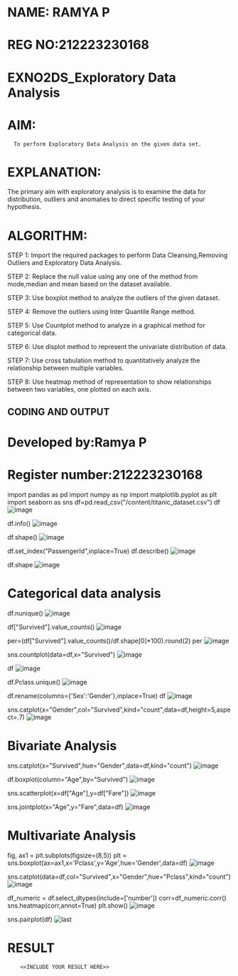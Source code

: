 # NAME: RAMYA P
# REG NO:212223230168


# EXNO2DS_Exploratory Data Analysis

# AIM:
      To perform Exploratory Data Analysis on the given data set.
      
# EXPLANATION:
  The primary aim with exploratory analysis is to examine the data for distribution, outliers and anomalies to direct specific testing of your hypothesis.
  
# ALGORITHM:
STEP 1: Import the required packages to perform Data Cleansing,Removing Outliers and Exploratory Data Analysis.

STEP 2: Replace the null value using any one of the method from mode,median and mean based on the dataset available.

STEP 3: Use boxplot method to analyze the outliers of the given dataset.

STEP 4: Remove the outliers using Inter Quantile Range method.

STEP 5: Use Countplot method to analyze in a graphical method for categorical data.

STEP 6: Use displot method to represent the univariate distribution of data.

STEP 7: Use cross tabulation method to quantitatively analyze the relationship between multiple variables.

STEP 8: Use heatmap method of representation to show relationships between two variables, one plotted on each axis.

## CODING AND OUTPUT
# Developed by:Ramya P
# Register number:212223230168

import pandas as pd
import numpy as np
import matplotlib.pyplot as plt
import seaborn as sns
df=pd.read_csv("/content/titanic_dataset.csv")
df
![image](https://github.com/user-attachments/assets/e5aeef52-d800-4d6b-9126-f0bd89ad84b3)

df.info()
![image](https://github.com/user-attachments/assets/ed040f87-7f68-4372-9820-03cb074a21f2)

df.shape()
![image](https://github.com/user-attachments/assets/9443a79e-9514-403a-a2fa-a2565121b935)

df.set_index("PassengerId",inplace=True)
df.describe()
![image](https://github.com/user-attachments/assets/d3fd1e15-ac3d-4903-9f7f-c2b666f69826)

df.shape
![image](https://github.com/user-attachments/assets/2896e6f0-13c8-4145-82ea-d0ed5fe0af56)

# Categorical data analysis

df.nunique()
![image](https://github.com/user-attachments/assets/a27b805c-a9ac-4afd-a294-7e3d4a95b335)

df["Survived"].value_counts()
![image](https://github.com/user-attachments/assets/5f2b026d-8e39-4fcb-ac0b-31ee1fe23a12)

per=(df["Survived"].value_counts()/df.shape[0]*100).round(2)
per
![image](https://github.com/user-attachments/assets/5c442f50-c953-4f63-9faf-36e7e1fa0314)

sns.countplot(data=df,x="Survived")
![image](https://github.com/user-attachments/assets/3a0d7a9e-de35-4525-8664-3ce7701d1769)

df
![image](https://github.com/user-attachments/assets/84a4b88d-45a4-4b69-a6f8-9484af6f999e)

df.Pclass.unique()
![image](https://github.com/user-attachments/assets/a1e4472e-3b4f-4fbc-a8f2-74a7886bc6ee)

df.rename(columns={'Sex':'Gender'},inplace=True)
df
![image](https://github.com/user-attachments/assets/bf8a5458-42b2-4e9c-b4f7-3fd2c811daac)

sns.catplot(x="Gender",col="Survived",kind="count",data=df,height=5,aspect=.7)
![image](https://github.com/user-attachments/assets/e08d530d-c594-4ac1-827d-5c4429ace290)

# Bivariate Analysis

sns.catplot(x="Survived",hue="Gender",data=df,kind="count")
![image](https://github.com/user-attachments/assets/a98b823c-86ee-4525-8ed3-5b225e0ba9f9)

df.boxplot(column="Age",by="Survived")
![image](https://github.com/user-attachments/assets/8356dc83-b94a-478b-94e8-9305396541fe)

sns.scatterplot(x=df["Age"],y=df["Fare"])
![image](https://github.com/user-attachments/assets/3dc9ccc8-cf29-4a4b-92e6-b17a9bae0668)

sns.jointplot(x="Age",y="Fare",data=df)
![image](https://github.com/user-attachments/assets/ac1865ad-69e8-4566-b350-707118a4b5c5)

# Multivariate Analysis

fig, ax1 = plt.subplots(figsize=(8,5))
plt = sns.boxplot(ax=ax1,x='Pclass',y='Age',hue='Gender',data=df)
![image](https://github.com/user-attachments/assets/38ee5d29-7cf2-4a20-af05-a6ef0d8fa168)

sns.catplot(data=df,col="Survived",x="Gender",hue="Pclass",kind="count")
![image](https://github.com/user-attachments/assets/b1f20b7a-7e8e-4ccc-9158-1df371071d0c)

df_numeric = df.select_dtypes(include=['number'])
corr=df_numeric.corr()
sns.heatmap(corr,annot=True)
plt.show()
![image](https://github.com/user-attachments/assets/54903f6a-a3f0-42ea-991f-75b13fac0e05)

sns.pairplot(df)
![last](https://github.com/user-attachments/assets/dedb81fb-d2ec-4ee3-bdcb-9e43956e8413)




























# RESULT
        <<INCLUDE YOUR RESULT HERE>>

